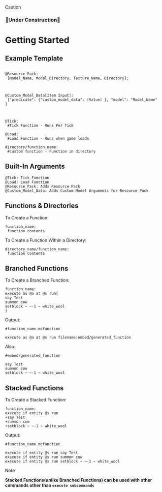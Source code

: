 > [!CAUTION]
> ### 🚧Under Construction🚧
# Getting Started

## Example Template
```

@Resource_Pack:
 [Model_Name, Model_Directory, Texture_Name, Directory];
 


@Custom_Model_Data[Item Input]:
 {"predicate": {"custom_model_data": (Value) }, "model": "Model_Name" }



@Tick:
 #Tick Function - Runs Per Tick

@Load:
 #Load Function - Runs when game loads

directory/function_name:
 #custom function - Function in directory
```

## Built-In Arguments
```
@Tick: Tick Function
@Load: Load Function
@Resource_Pack: Adds Resource Pack
@Custom_Model_Data: Adds Custom Model Arguments for Resource Pack
```

## Functions & Directories
To Create a Function:
```
function_name:
 function contents

```
To Create a Function Within a Directory:
```
directory_name/function_name:
 function Contents
```

## Branched Functions

To Create a Branched Function:
```
function_name:
execute as @a at @s run{
say Test
summon cow
setblock ~ ~-1 ~ white_wool
}
```
Output:
```
#function_name.mcfunction

execute as @a at @s run filename:embed/generated_function
```
Also:
  ```
#embed/generated_function

say Test
summon cow
setblock ~ ~-1 ~ white_wool
```

## Stacked Functions

To Create a Stacked Function:
```
function_name:
execute if entity @s run
+say Test
+summon cow
+setblock ~ ~-1 ~ white_wool
```
Output:
```
#function_name.mcfunction

execute if entity @s run say Test
execute if entity @s run summon cow
execute if entity @s run setblock ~ ~-1 ~ white_wool

```
> [!NOTE]
> **Stacked Functions(unlike Branched Functions) can be used with other commands other than `execute subcommands`**




















